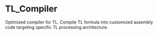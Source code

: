 # TL_Compiler
Optimized compiler for TL. Compile TL formula into customized assembly code targeting specific TL processing architecture.
